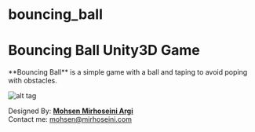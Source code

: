# bouncing_ball

<h1>Bouncing Ball Unity3D Game</h1>
**Bouncing Ball** is a simple game with a ball and taping to avoid poping with obstacles.


![alt tag](https://raw.githubusercontent.com/mmirhoseini/bouncing_ball/master/SCREENSHOT.png)

Designed By: <a href="http://www.mirhoseini.com" target="_blank"><b>Mohsen Mirhoseini Argi</b></a><br />
Contact me: mohsen@mirhoseini.com
